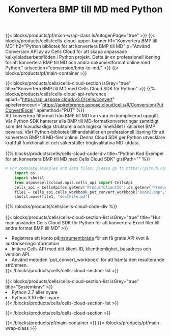 ﻿---
title:  Konvertera BMP till MD med Python
description:  Använda Aspose.Cells Cloud SDK för Python för att konvertera en fil i BMP-format till en fil i MD-format.
---
{{< blocks/products/pf/main-wrap-class isAutogenPage="true" >}}
{{< blocks/products/cells/cells-cloud-upper-banner h1="Konvertera BMP till MD" h2="Python bibliotek för att konvertera BMP till MD" p="Använd Conversion API av av Cells Cloud för att skapa anpassade kalkylbladsarbetsflöden i Python projekt. Detta är en professionell lösning för att konvertera BMP till MD och andra dokumentformat online med Python." urlsection="conversion/bmp-to-md/" >}}
{{< blocks/products/pf/main-container >}}

{{< blocks/products/cells/cells-cloud-section isGrey="true" title="Konvertera BMP till MD med Cells Cloud SDK för Python" >}}
{{% blocks/products/cells/cells-cloud-api-reference apiurl="https://api.aspose.cloud/v3.0/cells/convert" apireferenceurl="https://apireference.aspose.cloud/cells/#/Conversion/PutConvertExcel" apimethod="PUT" %}}
<br/>
Att konvertera filformat från BMP till MD kan vara en komplicerad uppgift. Vår Python SDK hanterar alla BMP till MD-formatkonverteringar samtidigt som det huvudsakliga strukturella och logiska innehållet i källarket BMP bevaras. Vårt Python-bibliotek tillhandahåller en professionell lösning för att konvertera BMP till MD-filer online. Denna Cloud SDK ger Python utvecklare kraftfull funktionalitet och säkerställer högkvalitativa MD-utdata.
<br/>
<br/>
{{% blocks/products/cells/cells-cloud-code-div title="Python Kod Exempel för att konvertera BMP till MD med Cells Cloud SDK" gistPath="" %}}
 
```python
# For complete examples and data files, please go to https://github.com/aspose-cells-cloud/aspose-cells-cloud-python/
    import os
    import shutil
    from asposecellscloud.apis.cells_api import CellsApi
    cells_api = CellsApi(os.getenv('ProductClientId'),os.getenv('ProductClientSecret'))
    file1 = cells_api.cells_workbook_put_convert_workbook("Book1.bmp",format="md")
    shutil.move(file1, "destFile.md")     
```
 
{{% /blocks/products/cells/cells-cloud-code-div %}}
<br/>
<br/>
{{< blocks/products/cells/cells-cloud-section-list isGrey="true" title="Hur man använder Cells Cloud SDK för Python för att konvertera Excel filer till andra format BMP till MD" >}}
<li> Registrera ett konto på<a href="https://dashboard.aspose.cloud/">instrumentbräda</a> för att få gratis API kvot & auktoriseringsinformation</li>
<li>Initiera Cells API med ditt klient-ID, klienthemlighet, basadress och version API.</li>
<li>Använd metoden `put_convert_workbook` för att hämta den resulterande strömmen.</li>
{{< /blocks/products/cells/cells-cloud-section-list >}}
<br/>
<br/>
{{< blocks/products/cells/cells-cloud-section-list isGrey="true" title="Systemkrav" >}}
<li>Python 2.7 eller nyare</li>
<li>Python 3.10 eller nyare</li>
{{< /blocks/products/cells/cells-cloud-section-list >}}

{{< /blocks/products/cells/cells-cloud-section >}}

{{< /blocks/products/pf/main-container >}}
{{< /blocks/products/pf/main-wrap-class >}}
